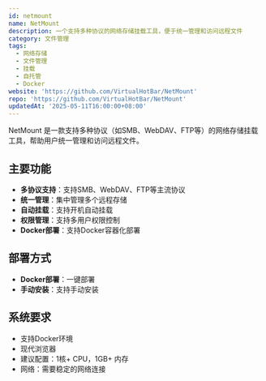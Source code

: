 ```yaml
---
id: netmount
name: NetMount
description: 一个支持多种协议的网络存储挂载工具，便于统一管理和访问远程文件
category: 文件管理
tags:
  - 网络存储
  - 文件管理
  - 挂载
  - 自托管
  - Docker
website: 'https://github.com/VirtualHotBar/NetMount'
repo: 'https://github.com/VirtualHotBar/NetMount'
updatedAt: '2025-05-11T16:00:00+08:00'
---
```


NetMount 是一款支持多种协议（如SMB、WebDAV、FTP等）的网络存储挂载工具，帮助用户统一管理和访问远程文件。

## 主要功能

- **多协议支持**：支持SMB、WebDAV、FTP等主流协议
- **统一管理**：集中管理多个远程存储
- **自动挂载**：支持开机自动挂载
- **权限管理**：支持多用户权限控制
- **Docker部署**：支持Docker容器化部署

## 部署方式

- **Docker部署**：一键部署
- **手动安装**：支持手动安装

## 系统要求

- 支持Docker环境
- 现代浏览器
- 建议配置：1核+ CPU，1GB+ 内存
- 网络：需要稳定的网络连接 